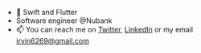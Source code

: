 - 📱 Swift and Flutter
-  Software engineer @Nubank
- 📫 You can reach me on [Twitter](https://twitter.com/iccanche), [LinkedIn](https://www.linkedin.com/in/irvin-chan-3404198b/) or my email irvin6269@gmail.com

<!---
ICCanche/ICCanche is a ✨ special ✨ repository because its `README.md` (this file) appears on your GitHub profile.
You can click the Preview link to take a look at your changes.
--->
